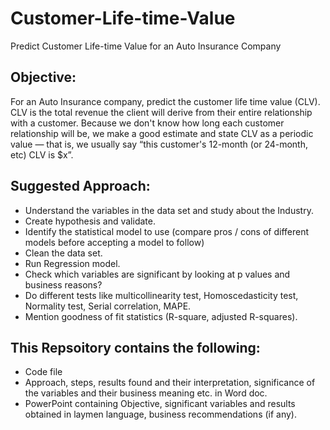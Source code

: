 # Customer-Life-time-Value
Predict Customer Life-time Value for an Auto Insurance Company
## Objective:
For an Auto Insurance company, predict the customer life time value (CLV). CLV is the total revenue the client will derive from their entire relationship with a customer. Because we don't know how long each customer relationship will be, we make a good estimate and state CLV as a periodic value — that is, we usually say “this customer's 12-month (or 24-month, etc) CLV is $x”.
## Suggested Approach:
-	Understand the variables in the data set and study about the Industry.
-	Create hypothesis and validate.
-	Identify the statistical model to use (compare pros / cons of different models before accepting a model to follow) 
-	Clean the data set.
-	Run Regression model.
-	Check which variables are significant by looking at p values and business reasons?
-	Do different tests like multicollinearity test, Homoscedasticity test, Normality test, Serial correlation, MAPE.
-	Mention goodness of fit statistics (R-square, adjusted R-squares).

## This Repsoitory contains the following:
- Code file
- Approach, steps, results found and their interpretation, significance of the variables and their business meaning etc. in Word doc.
- PowerPoint containing Objective, significant variables and results obtained in laymen language, business recommendations (if any).
